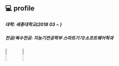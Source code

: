 

## 💻 profile

##### 대학: 세종대학교(2018 03 ~ )            
##### 전공/복수전공: 지능기전공학부 스마트기기/소프트웨어학과


  <code><img width="10%" src="https://www.vectorlogo.zone/logos/kotlinlang/kotlinlang-ar21.svg"></code>
  <code><img width="10%" src="https://www.vectorlogo.zone/logos/android/android-ar21.svg"></code>

